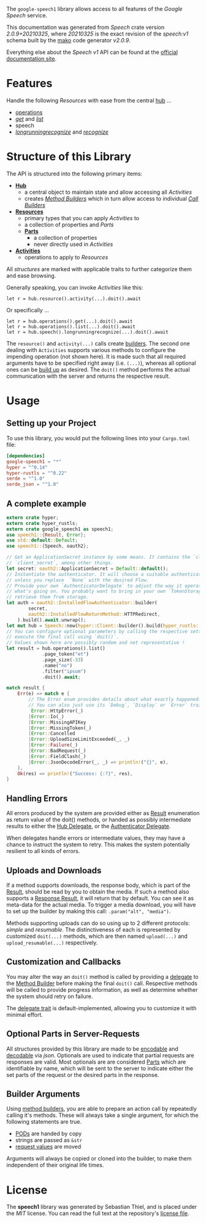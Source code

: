 <!---
DO NOT EDIT !
This file was generated automatically from 'src/mako/api/README.md.mako'
DO NOT EDIT !
-->
The `google-speech1` library allows access to all features of the *Google Speech* service.

This documentation was generated from *Speech* crate version *2.0.9+20210325*, where *20210325* is the exact revision of the *speech:v1* schema built by the [mako](http://www.makotemplates.org/) code generator *v2.0.9*.

Everything else about the *Speech* *v1* API can be found at the
[official documentation site](https://cloud.google.com/speech-to-text/docs/quickstart-protocol).
# Features

Handle the following *Resources* with ease from the central [hub](https://docs.rs/google-speech1/2.0.9+20210325/google_speech1/Speech) ... 

* [operations](https://docs.rs/google-speech1/2.0.9+20210325/google_speech1/api::Operation)
 * [*get*](https://docs.rs/google-speech1/2.0.9+20210325/google_speech1/api::OperationGetCall) and [*list*](https://docs.rs/google-speech1/2.0.9+20210325/google_speech1/api::OperationListCall)
* speech
 * [*longrunningrecognize*](https://docs.rs/google-speech1/2.0.9+20210325/google_speech1/api::SpeechLongrunningrecognizeCall) and [*recognize*](https://docs.rs/google-speech1/2.0.9+20210325/google_speech1/api::SpeechRecognizeCall)




# Structure of this Library

The API is structured into the following primary items:

* **[Hub](https://docs.rs/google-speech1/2.0.9+20210325/google_speech1/Speech)**
    * a central object to maintain state and allow accessing all *Activities*
    * creates [*Method Builders*](https://docs.rs/google-speech1/2.0.9+20210325/google_speech1/client::MethodsBuilder) which in turn
      allow access to individual [*Call Builders*](https://docs.rs/google-speech1/2.0.9+20210325/google_speech1/client::CallBuilder)
* **[Resources](https://docs.rs/google-speech1/2.0.9+20210325/google_speech1/client::Resource)**
    * primary types that you can apply *Activities* to
    * a collection of properties and *Parts*
    * **[Parts](https://docs.rs/google-speech1/2.0.9+20210325/google_speech1/client::Part)**
        * a collection of properties
        * never directly used in *Activities*
* **[Activities](https://docs.rs/google-speech1/2.0.9+20210325/google_speech1/client::CallBuilder)**
    * operations to apply to *Resources*

All *structures* are marked with applicable traits to further categorize them and ease browsing.

Generally speaking, you can invoke *Activities* like this:

```Rust,ignore
let r = hub.resource().activity(...).doit().await
```

Or specifically ...

```ignore
let r = hub.operations().get(...).doit().await
let r = hub.operations().list(...).doit().await
let r = hub.speech().longrunningrecognize(...).doit().await
```

The `resource()` and `activity(...)` calls create [builders][builder-pattern]. The second one dealing with `Activities` 
supports various methods to configure the impending operation (not shown here). It is made such that all required arguments have to be 
specified right away (i.e. `(...)`), whereas all optional ones can be [build up][builder-pattern] as desired.
The `doit()` method performs the actual communication with the server and returns the respective result.

# Usage

## Setting up your Project

To use this library, you would put the following lines into your `Cargo.toml` file:

```toml
[dependencies]
google-speech1 = "*"
hyper = "^0.14"
hyper-rustls = "^0.22"
serde = "^1.0"
serde_json = "^1.0"
```

## A complete example

```Rust
extern crate hyper;
extern crate hyper_rustls;
extern crate google_speech1 as speech1;
use speech1::{Result, Error};
use std::default::Default;
use speech1::{Speech, oauth2};

// Get an ApplicationSecret instance by some means. It contains the `client_id` and 
// `client_secret`, among other things.
let secret: oauth2::ApplicationSecret = Default::default();
// Instantiate the authenticator. It will choose a suitable authentication flow for you, 
// unless you replace  `None` with the desired Flow.
// Provide your own `AuthenticatorDelegate` to adjust the way it operates and get feedback about 
// what's going on. You probably want to bring in your own `TokenStorage` to persist tokens and
// retrieve them from storage.
let auth = oauth2::InstalledFlowAuthenticator::builder(
        secret,
        oauth2::InstalledFlowReturnMethod::HTTPRedirect,
    ).build().await.unwrap();
let mut hub = Speech::new(hyper::Client::builder().build(hyper_rustls::HttpsConnector::with_native_roots()), auth);
// You can configure optional parameters by calling the respective setters at will, and
// execute the final call using `doit()`.
// Values shown here are possibly random and not representative !
let result = hub.operations().list()
             .page_token("et")
             .page_size(-33)
             .name("no")
             .filter("ipsum")
             .doit().await;

match result {
    Err(e) => match e {
        // The Error enum provides details about what exactly happened.
        // You can also just use its `Debug`, `Display` or `Error` traits
         Error::HttpError(_)
        |Error::Io(_)
        |Error::MissingAPIKey
        |Error::MissingToken(_)
        |Error::Cancelled
        |Error::UploadSizeLimitExceeded(_, _)
        |Error::Failure(_)
        |Error::BadRequest(_)
        |Error::FieldClash(_)
        |Error::JsonDecodeError(_, _) => println!("{}", e),
    },
    Ok(res) => println!("Success: {:?}", res),
}

```
## Handling Errors

All errors produced by the system are provided either as [Result](https://docs.rs/google-speech1/2.0.9+20210325/google_speech1/client::Result) enumeration as return value of
the doit() methods, or handed as possibly intermediate results to either the 
[Hub Delegate](https://docs.rs/google-speech1/2.0.9+20210325/google_speech1/client::Delegate), or the [Authenticator Delegate](https://docs.rs/yup-oauth2/*/yup_oauth2/trait.AuthenticatorDelegate.html).

When delegates handle errors or intermediate values, they may have a chance to instruct the system to retry. This 
makes the system potentially resilient to all kinds of errors.

## Uploads and Downloads
If a method supports downloads, the response body, which is part of the [Result](https://docs.rs/google-speech1/2.0.9+20210325/google_speech1/client::Result), should be
read by you to obtain the media.
If such a method also supports a [Response Result](https://docs.rs/google-speech1/2.0.9+20210325/google_speech1/client::ResponseResult), it will return that by default.
You can see it as meta-data for the actual media. To trigger a media download, you will have to set up the builder by making
this call: `.param("alt", "media")`.

Methods supporting uploads can do so using up to 2 different protocols: 
*simple* and *resumable*. The distinctiveness of each is represented by customized 
`doit(...)` methods, which are then named `upload(...)` and `upload_resumable(...)` respectively.

## Customization and Callbacks

You may alter the way an `doit()` method is called by providing a [delegate](https://docs.rs/google-speech1/2.0.9+20210325/google_speech1/client::Delegate) to the 
[Method Builder](https://docs.rs/google-speech1/2.0.9+20210325/google_speech1/client::CallBuilder) before making the final `doit()` call. 
Respective methods will be called to provide progress information, as well as determine whether the system should 
retry on failure.

The [delegate trait](https://docs.rs/google-speech1/2.0.9+20210325/google_speech1/client::Delegate) is default-implemented, allowing you to customize it with minimal effort.

## Optional Parts in Server-Requests

All structures provided by this library are made to be [encodable](https://docs.rs/google-speech1/2.0.9+20210325/google_speech1/client::RequestValue) and 
[decodable](https://docs.rs/google-speech1/2.0.9+20210325/google_speech1/client::ResponseResult) via *json*. Optionals are used to indicate that partial requests are responses 
are valid.
Most optionals are are considered [Parts](https://docs.rs/google-speech1/2.0.9+20210325/google_speech1/client::Part) which are identifiable by name, which will be sent to 
the server to indicate either the set parts of the request or the desired parts in the response.

## Builder Arguments

Using [method builders](https://docs.rs/google-speech1/2.0.9+20210325/google_speech1/client::CallBuilder), you are able to prepare an action call by repeatedly calling it's methods.
These will always take a single argument, for which the following statements are true.

* [PODs][wiki-pod] are handed by copy
* strings are passed as `&str`
* [request values](https://docs.rs/google-speech1/2.0.9+20210325/google_speech1/client::RequestValue) are moved

Arguments will always be copied or cloned into the builder, to make them independent of their original life times.

[wiki-pod]: http://en.wikipedia.org/wiki/Plain_old_data_structure
[builder-pattern]: http://en.wikipedia.org/wiki/Builder_pattern
[google-go-api]: https://github.com/google/google-api-go-client

# License
The **speech1** library was generated by Sebastian Thiel, and is placed 
under the *MIT* license.
You can read the full text at the repository's [license file][repo-license].

[repo-license]: https://github.com/Byron/google-apis-rsblob/main/LICENSE.md
